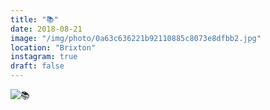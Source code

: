 ```yaml
---
title: "📚"
date: 2018-08-21
image: "/img/photo/0a63c636221b92110885c8073e8dfbb2.jpg"
location: "Brixton"
instagram: true
draft: false
---
```


![📚](/img/photo/0a63c636221b92110885c8073e8dfbb2.jpg)
